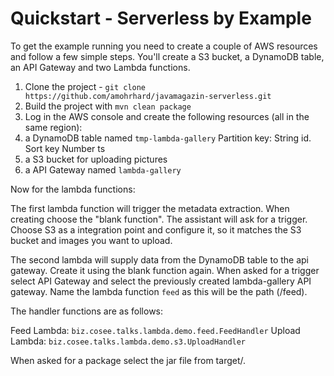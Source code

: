 
# Quickstart - Serverless by Example

To get the example running you need to create a couple of AWS resources and follow a few simple steps. You'll create a S3 bucket, a DynamoDB table, an API Gateway and two Lambda functions.

1. Clone the project - `git clone https://github.com/amohrhard/javamagazin-serverless.git`
2. Build the project with `mvn clean package`
2. Log in the AWS console and create the following resources (all in the same region):
  1. a DynamoDB table named `tmp-lambda-gallery` Partition key: String id. Sort key Number ts
  2. a S3 bucket for uploading pictures
  3. a API Gateway named `lambda-gallery`

Now for the lambda functions:

The first lambda function will trigger the metadata extraction. When creating choose the "blank function". The assistant will ask for a trigger. Choose S3 as a integration point and configure it, so it matches the S3 bucket and images you want to upload.

The second lambda will supply data from the DynamoDB table to the api gateway. Create it using the blank function again. When asked for a trigger select API Gateway and select the previously created lambda-gallery API gateway. Name the lambda function `feed` as this will be the path (/feed).

The handler functions are as follows:

Feed Lambda: `biz.cosee.talks.lambda.demo.feed.FeedHandler`
Upload Lambda:
`biz.cosee.talks.lambda.demo.s3.UploadHandler`

When asked for a package select the jar file from target/.


